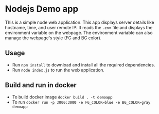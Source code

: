 # Nodejs Demo app

This is a simple node web application. This app displays server details like hostname, time, and user remote IP. It reads the `.env` file and displays the environment variable on the webpage. The environment variable can also manage the webpage's style (FG and BG color).

## Usage

- Run ```npm install``` to download and install all the required dependencies.
- Run ```node index.js``` to run the web application.

## Build and run in docker

- To build docker image ```docker build . -t demoapp```
- To run ```docker run -p 3000:3000 -e FG_COLOR=blue -e BG_COLOR=gray  demoapp```
